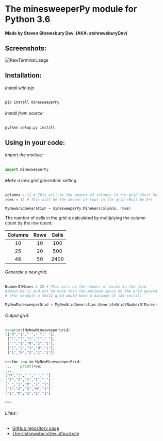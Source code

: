 The minesweeperPy module for Python 3.6
=======================================

#### Made by Steven Shrewsbury Dev. (AKA: stshrewsburyDev)


Screenshots:
------------

![RawTerminalUsage](https://stshrewsburydev.github.io/official_site/API/ProjectScreenshots/minesweeperPy/minesweeperPy0001.png "Raw terminal usage")

Installation:
-------------

###### Install with pip

```
pip install minesweeperPy
```

###### Install from source:

```
python setup.py install
```

Using in your code:
-------------------

###### Import the module:

```py
import minesweeperPy
```

###### Make a new grid generation setting:

```py
columns = 12 # This will be the amount of columns in the grid (Must be 5+)
rows = 12 # This will be the amount of rows in the grid (Must be 5+)

MyNewGridGeneration = minesweeperPy.MineGen(columns, rows)
```

The number of cells in the grid is calculated by multiplying the column count by the row count:

| Columns | Rows | Cells |
|:-------:|:----:|:-----:|
| 10      | 10   | 100   |
| 25      | 20   | 500   |
| 48      | 50   | 2400  |

###### Generate a new grid:

```py
NumberOfMines = 25 # This will be the number of mines in the grid
#(Must be 1+ and not be more than the maximum space on the Grid generation
# (For example a 10x12 grid would have a maximum of 120 cells))

MyNewMinesweeperGrid = MyNewGridGeneration.GenerateGrid(NumberOfMines)
```

###### Output grid:

```py
>>>print(MyNewMinesweeperGrid)
[["M","1"," "," "," "],
 ["1","2","1","1"," "],
 [" ","1","M","2","1"],
 ["1","2","3","M","1"],
 ["1","M","2","1","1"]]
 
>>>for row in MyNewMinesweeperGrid:
...    print(row)
...
["M","1"," "," "," "]
["1","2","1","1"," "]
[" ","1","M","2","1"]
["1","2","3","M","1"]
["1","M","2","1","1"]

>>>
```

###### Links:

* [GitHub repository page](https://github.com/stshrewsburyDev/minesweeperPy)
* [The stshrewsburyDev official site](https://stshrewsburydev.github.io/official_site/)
